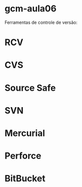 # gcm-aula06

Ferramentas de controle de versão:

# RCV
# CVS
# Source Safe
# SVN
# Mercurial
# Perforce
# BitBucket
